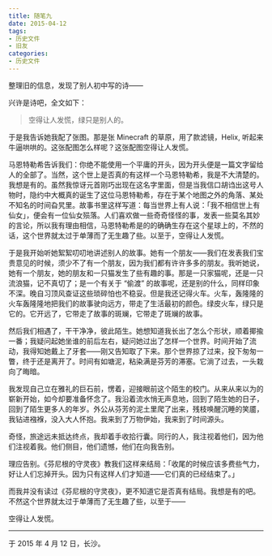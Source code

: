 ```yaml
---
title: 随笔九
date: 2015-04-12
tags:
- 历史文件
- 旧友
categories:
- 历史文件
---
```


整理旧的信息，发现了别人初中写的诗——

兴许是诗吧，全文如下：

> 空得让人发慌，绿只是别人的。

于是我告诉她我配了张图。那是张 Minecraft 的草原，用了款滤镜，Helix, 听起来牛逼哄哄的。这张配图怎么样呢？这张配图空得让人发慌。

马恩特勒希告诉我们：你绝不能使用一个平庸的开头，因为开头便是一篇文字留给人的全部了。当然，这个世上是否真的有这样一个马恩特勒希，我是不大清楚的。我想是有的。虽然我惊讶元首刚巧出现在这名字里面，但是当我信口胡诌出这号人物时，隐约中大概真的诞生了这位马恩特勒希，存在于某个地图之外的角落、某处不知名的时间旮旯里。故事书里这样写道：每当世界上有人说：「我不相信世上有仙女」，便会有一位仙女殒落。人们喜欢做一些奇奇怪怪的事，发表一些莫名其妙的言论，所以我有理由相信，马恩特勒希是的的确确生存在这个星球上的，不然的话，这个世界就太过于单薄而了无生趣了些。以至于，空得让人发慌。

于是我开始听她絮絮叨叨地讲述别人的故事。她有一个朋友——我们在发表我们宝贵意见的时候，须少不了有一个朋友，因为我们都有许许多多的朋友。我听她说，她有一个朋友，她的朋友和一只猫发生了些有趣的事。那是一只家猫呢，还是一只流浪猫，记不真切了；是一个有关于 “偷渡” 的故事呢，还是别的什么，同样印象不深。晚自习顶风查证这些琐碎怕也不稳妥。但是我还记得火车。火车，轰隆隆的火车轰隆隆地把我们的故事驶向远方，带走了生活最初的颜色。绿皮火车，绿只是它的。它开远了，它带走了故事的斑斓，它带走了斑斓的故事。

然后我们相遇了，干干净净，彼此陌生。她想知道我长出了怎么个形状，顺着揶揄一番；我疑问起她坐谁的前后左右，疑问她过出了怎样一个世界。时间开始了流动，我得知她戴上了牙套——刚又告知取了下来。那个世界掠了过来，投下匆匆一瞥，终于还是离开了。时间有如塘泥，粘染满是芬芳的滞塞。它淌了过去，一头栽向了晦暗。

我发现自己立在雅礼的巨石前，愣着，迎接眼前这个陌生的校门。从来从来以为的崭新开始，如今却要准备怀念了。我沿着流水悄无声息地，回到了陌生她的日子，回到了陌生更多人的年岁。外公从芬芳的泥土里爬了出来，残枝唤醒沉睡的笑靥，我钻进襁褓，没入大人怀抱。我来到了万物伊始，我来到了时间源头。

奇怪，旅途远未抵达终点，我却着手收拾行囊。同行的人，我注视着他们，因为他们注视着我。他们侧目，他们遗憾，他们在向我告别。

理应告别。《芬尼根的守灵夜》教我们这样来结局：「收尾的时候应该多费些气力，好让人们忘掉开头。因为只有这样人们才知道——它们真的已经结束了。」

而我并没有读过《芬尼根的守灵夜》，更不知道它是否真有结局。我想是有的吧。不然这个世界就太过于单薄而了无生趣了些，以至于——

空得让人发慌。

------

于 2015 年 4 月 12 日，长沙。
